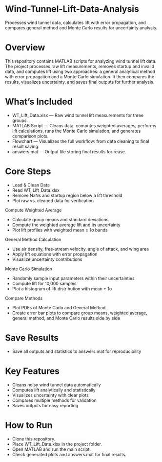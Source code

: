# Wind-Tunnel-Lift-Data-Analysis
Processes wind tunnel data, calculates lift with error propagation, and compares general method and Monte Carlo results for uncertainty analysis.

# Overview
This repository contains MATLAB scripts for analyzing wind tunnel lift data. The project processes raw lift measurements, removes startup and invalid data, and computes lift using two approaches: a general analytical method with error propagation and a Monte Carlo simulation. It then compares the results, visualizes uncertainty, and saves final outputs for further analysis.

# What’s Included
- WT_Lift_Data.xlsx — Raw wind tunnel lift measurements for three groups.
- MATLAB Script — Cleans data, computes weighted averages, performs lift calculations, runs the Monte Carlo simulation, and generates comparison plots.
- Flowchart — Visualizes the full workflow: from data cleaning to final result saving.
- answers.mat — Output file storing final results for reuse.

# Core Steps
- Load & Clean Data
- Read WT_Lift_Data.xlsx
- Remove NaNs and startup region below a lift threshold
- Plot raw vs. cleaned data for verification

Compute Weighted Average
- Calculate group means and standard deviations
- Compute the weighted average lift and its uncertainty
- Plot lift profiles with weighted mean ± 1σ bands

General Method Calculation
- Use air density, free-stream velocity, angle of attack, and wing area
- Apply lift equations with error propagation
- Visualize uncertainty contributions

Monte Carlo Simulation
- Randomly sample input parameters within their uncertainties
- Compute lift for 10,000 samples
- Plot a histogram of lift distribution with mean ± 1σ

Compare Methods
- Plot PDFs of Monte Carlo and General Method
- Create error bar plots to compare group means, weighted average, general method, and Monte Carlo results side by side

# Save Results
- Save all outputs and statistics to answers.mat for reproducibility

# Key Features
- Cleans noisy wind tunnel data automatically
- Computes lift analytically and statistically
- Visualizes uncertainty with clear plots
- Compares multiple methods for validation
-  Saves outputs for easy reporting

# How to Run
- Clone this repository.
- Place WT_Lift_Data.xlsx in the project folder.
- Open MATLAB and run the main script.
- Check generated plots and answers.mat for final results.

